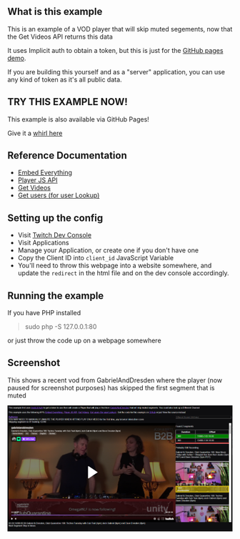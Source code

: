 ## What is this example

This is an example of a VOD player that will skip muted segements, now that the Get Videos API returns this data

It uses Implicit auth to obtain a token, but this is just for the [GitHub pages demo](https://barrycarlyon.github.io/twitch_misc/examples/vod_player/).

If you are building this yourself and as a "server" application, you can use any kind of token as it's all public data.

## TRY THIS EXAMPLE NOW!

This example is also available via GitHub Pages!

Give it a [whirl here](https://barrycarlyon.github.io/twitch_misc/examples/vod_player/)

## Reference Documentation

- [Embed Everything](https://dev.twitch.tv/docs/embed/everything)
- [Player JS API](https://dev.twitch.tv/docs/embed/video-and-clips#interactive-frames-for-live-streams-and-vods)
- [Get Videos](https://dev.twitch.tv/docs/api/reference#get-videos)
- [Get users (for user Lookup)](https://dev.twitch.tv/docs/api/reference#get-users)

## Setting up the config

- Visit [Twitch Dev Console](https://dev.twitch.tv/console/)
- Visit Applications
- Manage your Application, or create one if you don't have one
- Copy the Client ID into `client_id` JavaScript Variable
- You'll need to throw this webpage into a website somewhere, and update the `redirect` in the html file and on the dev console accordingly.

## Running the example

If you have PHP installed

> sudo php -S 127.0.0.1:80

or just throw the code up on a webpage somewhere

## Screenshot

This shows a recent vod from GabrielAndDresden where the player (now paused for screenshot purposes) has skipped the first segment that is muted

![Example](example.png)
